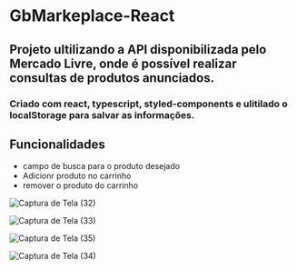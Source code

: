 # GbMarkeplace-React

<h2>Projeto ultilizando a API disponibilizada pelo Mercado Livre, onde é possível realizar consultas de produtos anunciados.</h2>
<h3>Criado com react, typescript, styled-components e ulitilado o localStorage para salvar as informações.</h3>

## Funcionalidades
- campo de busca para o produto desejado
- Adicionr produto no carrinho
- remover o produto do carrinho

 

![Captura de Tela (32)](https://user-images.githubusercontent.com/86307663/227720833-9cbb7d00-a51d-44ec-8576-217199a3a592.png)

![Captura de Tela (33)](https://user-images.githubusercontent.com/86307663/227720834-e7e576d5-c69f-4356-a4a5-747956eb059a.png)

![Captura de Tela (35)](https://user-images.githubusercontent.com/86307663/227721248-21aef601-4221-4d3d-aab2-8ff7efc1f0a4.png)

![Captura de Tela (34)](https://user-images.githubusercontent.com/86307663/227720836-7c16dbb2-86c9-4591-8860-2af5bbb27a2d.png)

